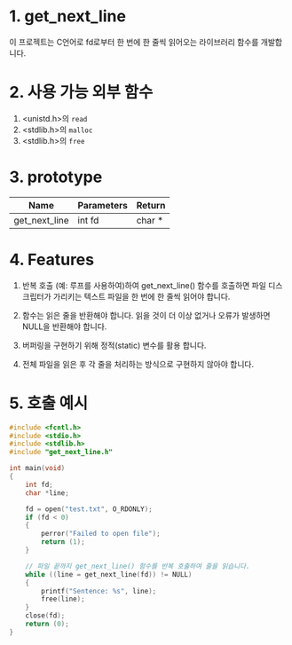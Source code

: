 # 1. get_next_line

이 프로젝트는 C언어로 fd로부터 한 번에 한 줄씩 읽어오는 라이브러리 함수를 개발합니다.

# 2. 사용 가능 외부 함수

1. \<unistd.h>의 `read`
2. \<stdlib.h>의 `malloc`
3. \<stdlib.h>의 `free`

# 3. prototype

| Name | Parameters | Return |
| - | - | - |
| get_next_line | int fd | char * |

# 4. Features

1. 반복 호출 (예: 루프를 사용하여)하여 get_next_line() 함수를 호출하면 파일 디스크립터가 가리키는 텍스트 파일을 한 번에 한 줄씩 읽어야 합니다.

2. 함수는 읽은 줄을 반환해야 합니다. 읽을 것이 더 이상 없거나 오류가 발생하면 NULL을 반환해야 합니다.

3. 버퍼링을 구현하기 위해 정적(static) 변수를 활용 합니다.

4. 전체 파일을 읽은 후 각 줄을 처리하는 방식으로 구현하지 않아야 합니다.

# 5. 호출 예시

```c
#include <fcntl.h>
#include <stdio.h>
#include <stdlib.h>
#include "get_next_line.h"

int main(void)
{
    int fd;
    char *line;

    fd = open("test.txt", O_RDONLY);
    if (fd < 0)
    {
        perror("Failed to open file");
        return (1);
    }

    // 파일 끝까지 get_next_line() 함수를 반복 호출하여 줄을 읽습니다.
    while ((line = get_next_line(fd)) != NULL)
    {
        printf("Sentence: %s", line);
        free(line);
    }
    close(fd);
    return (0);
}
```
